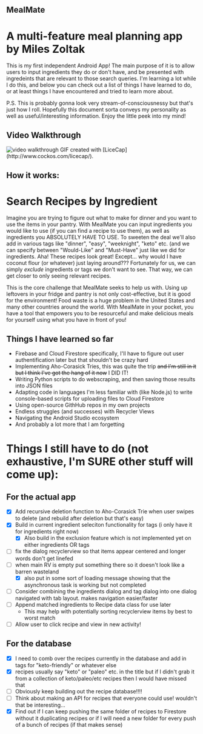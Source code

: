 ## MealMate
# A multi-feature meal planning app by Miles Zoltak

This is my first independent Android App!  The main purpose of it is to allow users to input ingredients they do or don't have, and be presented with ingredeints
that are relevant to those search queries.  I'm learning a lot while I do this, and below you can check out a list of things I have learned to do, or at least 
things I have encountered and tried to learn more about.


P.S.  This is probably gonna look very stream-of-consciousnessy but that's just how I roll.  Hopefully this document sorta conveys my personality as well as useful/interesting information.  Enjoy the little peek into my mind!

## Video Walkthrough
<img src="https://imgur.com/gKgfgXZ.gif" title="Video Walkthrough" alt="video walkthrough"/>
GIF created with [LiceCap](http://www.cockos.com/licecap/).

## How it works:
# Search Recipes by Ingredient
Imagine you are trying to figure out what to make for dinner and you want to use the items in your pantry.  With MealMate you can input ingredients you would like to use (if you can find a recipe to use them), as well as ingredients you ABSOLUTELY HAVE TO USE.  To sweeten the deal we'll also add in various tags like "dinner", "easy", "weeknight", "keto" etc. (and we can specify between "Would-Like" and "Must-Have" just like we did for ingredients.
Aha!  These recipes look great!  Except... why would I have coconut flour (or whatever) just laying around???  Fortunately for us, we can simply *exclude* ingredients or tags we don't want to see.  That way, we can get closer to only seeing relevant recipes.

This is the core challenge that MealMate seeks to help us with.  Using up leftovers in your fridge and pantry is not only cost-effective, but it is good for the environment!  Food waste is a huge problem in the United States and many other countries around the world.  With MealMate in your pocket, you have a tool that empowers you to be resourceful and make delicious meals for yourself using what you have in front of you!


## Things I have learned so far
* Firebase and Cloud Firestore specifically, I'll have to figure out user authentification later but that shouldn't be crazy hard
* Implementing Aho-Corasick Tries, this was quite the trip ~~and I'm still in it but I think I've got the hang of it now~~ I DID IT!
* Writing Python scripts to do webscraping, and then saving those results into JSON files
* Adapting code in languages I'm less familiar with (like Node.js) to write console-based scripts for uploading files to Cloud Firestore
* Using open-source GithHub repos in my own projects
* Endless struggles (and successes) with Recycler Views
* Navigating the Android Studio ecosystem
* And probably a lot more that I am forgetting

# Things I still have to do (not exhaustive, I'm SURE other stuff will come up):
## For the actual app
* [x] Add recursive deletion function to Aho-Corasick Trie when user swipes to delete (and rebuild after deletion but that's easy)
* [x] Build in current ingredient seleciton functionality for tags (i only have it for ingredients right now)
  * [x] Also build in the exclusion feature which is not implemented yet on either ingredients OR tags
* [ ] fix the dialog recyclerview so that items appear centered and longer words don't get linefed
* [ ] when main RV is empty put something there so it doesn't look like a barren wasteland
  * [x] also put in some sort of loading message showing that the asynchronous task is working but not completed
* [ ] Consider combining the ingredients dialog and tag dialog into one dialog navigated with tab layout.  makes navigation easier/faster
* [ ] Append matched ingredients to Recipe data class for use later
  * This may help with potentially sorting recyclerview items by best to worst match
* [ ] Allow user to click recipe and view in new activity!
## For the database
* [x] I need to comb over the recipes currently in the database and add in tags for "keto-friendly" or whatever else
 * [x] recipes usually say "keto" or "paleo" etc. in the title but if I didn't grab it from a collection of keto/paleo/etc recipes then I would have missed that
* [ ] Obviously keep building out the recipe database!!!!
* [ ] Think about making an API for recipes that everyone could use! wouldn't that be interesting...
* [x] Find out if I can keep pushing the same folder of recipes to Firestore without it duplicating recipes or if I will need a new folder for every push of a bunch of recipes (if that makes sense)
